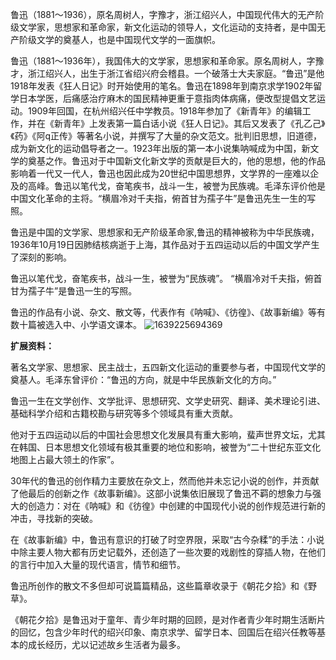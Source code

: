 鲁迅（1881～1936），原名周树人，字豫才，浙江绍兴人，中国现代伟大的无产阶级文学家，思想家和革命家，新文化运动的领导人，文化运动的支持者，是中国无产阶级文学的奠基人，也是中国现代文学的一面旗帜。

鲁迅（1881～1936年），我国伟大的文学家，思想家和革命家。原名周树人，字豫才，浙江绍兴人，出生于浙江省绍兴府会稽县。一个破落士大夫家庭。“鲁迅”是他1918年发表《狂人日记》时开始使用的笔名。鲁迅在1898年到南京求学1902年留学日本学医，后痛感治疗麻木的国民精神更重于意指肉体病痛，便改型提倡文艺运动。1909年回国，在杭州绍兴任中学教员。1918年参加了《新青年》的编辑工作，并在《新青年》上发表第一篇白话小说《狂人日记》。其后又发表了《孔乙己》《药》《阿q正传》等著名小说，并撰写了大量的杂文范文。批判旧思想，旧道德，成为新文化的运动倡导者之一。1923年出版的第一本小说集呐喊成为中国，新文学的奠基之作。鲁迅对于中国新文化新文学的贡献是巨大的，他的思想，他的作品影响着一代又一代人，鲁迅也因此成为20世纪中国思想界，文学界的一座难以企及的高峰。鲁迅以笔代戈，奋笔疾书，战斗一生，被誉为民族魂。毛泽东评价他是中国文化革命的主将。“横眉冷对千夫指，俯首甘为孺子牛”是鲁迅先生一生的写照。

鲁迅是中国的文学家、思想家和无产阶级革命家,鲁迅的精神被称为中华民族魂，1936年10月19日因肺结核病逝于上海，其作品对于五四运动以后的中国文学产生了深刻的影响。 

鲁迅以笔代戈，奋笔疾书，战斗一生，被誉为“民族魂”。 “横眉冷对千夫指，俯首甘为孺子牛”是鲁迅一生的写照。

鲁迅的作品有小说、杂文、散文等，代表作有《呐喊》、《彷徨》、《故事新编》等有数十篇被选入中、小学语文课本。
![1639225694369](https://user-images.githubusercontent.com/95957487/145676537-d6eec74d-2b9b-48e3-8ae4-463865f5ba0b.png)



**扩展资料：**

著名文学家、思想家、民主战士，五四新文化运动的重要参与者，中国现代文学的奠基人。毛泽东曾评价：“鲁迅的方向，就是中华民族新文化的方向。”

鲁迅一生在文学创作、文学批评、思想研究、文学史研究、翻译、美术理论引进、基础科学介绍和古籍校勘与研究等多个领域具有重大贡献。

他对于五四运动以后的中国社会思想文化发展具有重大影响，蜚声世界文坛，尤其在韩国、日本思想文化领域有极其重要的地位和影响，被誉为“二十世纪东亚文化地图上占最大领土的作家”。

30年代的鲁迅的创作精力主要放在杂文上，然而他并未忘记小说的创作，并贡献了他最后的创新之作《故事新编》。这部小说集依旧展现了鲁迅不羁的想象力与强大的创造力：对在《呐喊》和《彷徨》中创建的中国现代小说的创作规范进行新的冲击，寻找新的突破。

在《故事新编》中，鲁迅有意识的打破了时空界限，采取“古今杂糅”的手法：小说中除主要人物大都有历史记载外，还创造了一些次要的戏剧性的穿插人物，在他们的言行中加入大量的现代语言，情节和细节。

鲁迅所创作的散文不多但却可说篇篇精品，这些篇章收录于《朝花夕拾》和《野草》。

《朝花夕拾》是鲁迅对于童年、青少年时期的回顾，是对作者青少年时期生活断片的回忆，包含少年时代的绍兴印象、南京求学、留学日本、回国后在绍兴任教等基本的成长经历，尤以记述故乡生活者为最多。
